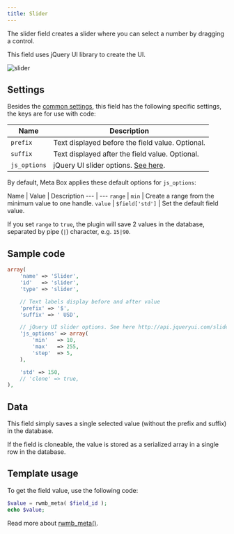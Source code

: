 ```yaml
---
title: Slider
---
```


The slider field creates a slider where you can select a number by dragging a control.

This field uses jQuery UI library to create the UI.

![slider](https://i.imgur.com/voHxzpJ.png)

## Settings

Besides the [common settings](/field-settings/), this field has the following specific settings, the keys are for use with code:

Name | Description
--- | ---
`prefix` | Text displayed before the field value. Optional.
`suffix` | Text displayed after the field value. Optional.
`js_options` | jQuery UI slider options. [See here](https://api.jqueryui.com/slider/).

By default, Meta Box applies these default options for `js_options`:

Name | Value | Description
--- | ---
`range` | `min` | Create a range from the minimum value to one handle.
`value` | `$field['std']` | Set the default field value.

If you set `range` to `true`, the plugin will save 2 values in the database, separated by pipe (`|`) character, e.g. `15|90`.

## Sample code

```php
array(
    'name' => 'Slider',
    'id'   => 'slider',
    'type' => 'slider',

    // Text labels display before and after value
    'prefix' => '$',
    'suffix' => ' USD',

    // jQuery UI slider options. See here http://api.jqueryui.com/slider/
    'js_options' => array(
        'min'   => 10,
        'max'   => 255,
        'step'  => 5,
    ),

    'std' => 150,
    // 'clone' => true,
),
```

## Data

This field simply saves a single selected value (without the prefix and suffix) in the database.

If the field is cloneable, the value is stored as a serialized array in a single row in the database.

## Template usage

To get the field value, use the following code:

```php
$value = rwmb_meta( $field_id );
echo $value;
```

Read more about [rwmb_meta()](/functions/rwmb-meta/).
